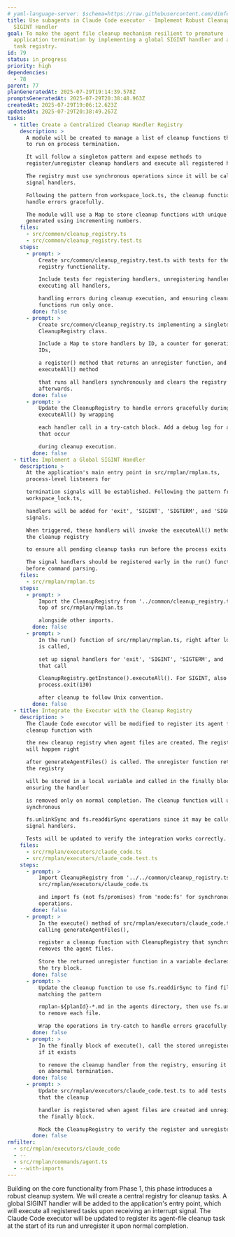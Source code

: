 ```yaml
---
# yaml-language-server: $schema=https://raw.githubusercontent.com/dimfeld/llmutils/main/schema/rmplan-plan-schema.json
title: Use subagents in Claude Code executor - Implement Robust Cleanup with a
  SIGINT Handler
goal: To make the agent file cleanup mechanism resilient to premature
  application termination by implementing a global SIGINT handler and a cleanup
  task registry.
id: 79
status: in_progress
priority: high
dependencies:
  - 78
parent: 77
planGeneratedAt: 2025-07-29T19:14:39.578Z
promptsGeneratedAt: 2025-07-29T20:38:48.963Z
createdAt: 2025-07-29T19:06:12.623Z
updatedAt: 2025-07-29T20:38:49.267Z
tasks:
  - title: Create a Centralized Cleanup Handler Registry
    description: >
      A module will be created to manage a list of cleanup functions that need
      to run on process termination. 

      It will follow a singleton pattern and expose methods to
      register/unregister cleanup handlers and execute all registered handlers.

      The registry must use synchronous operations since it will be called from
      signal handlers.

      Following the pattern from workspace_lock.ts, the cleanup functions should
      handle errors gracefully.

      The module will use a Map to store cleanup functions with unique IDs
      generated using incrementing numbers.
    files:
      - src/common/cleanup_registry.ts
      - src/common/cleanup_registry.test.ts
    steps:
      - prompt: >
          Create src/common/cleanup_registry.test.ts with tests for the cleanup
          registry functionality.

          Include tests for registering handlers, unregistering handlers,
          executing all handlers,

          handling errors during cleanup execution, and ensuring cleanup
          functions run only once.
        done: false
      - prompt: >
          Create src/common/cleanup_registry.ts implementing a singleton
          CleanupRegistry class.

          Include a Map to store handlers by ID, a counter for generating unique
          IDs,

          a register() method that returns an unregister function, and an
          executeAll() method

          that runs all handlers synchronously and clears the registry
          afterwards.
        done: false
      - prompt: >
          Update the CleanupRegistry to handle errors gracefully during
          executeAll() by wrapping

          each handler call in a try-catch block. Add a debug log for any errors
          that occur

          during cleanup execution.
        done: false
  - title: Implement a Global SIGINT Handler
    description: >
      At the application's main entry point in src/rmplan/rmplan.ts,
      process-level listeners for 

      termination signals will be established. Following the pattern from
      workspace_lock.ts,

      handlers will be added for 'exit', 'SIGINT', 'SIGTERM', and 'SIGHUP'
      signals.

      When triggered, these handlers will invoke the executeAll() method from
      the cleanup registry

      to ensure all pending cleanup tasks run before the process exits.

      The signal handlers should be registered early in the run() function
      before command parsing.
    files:
      - src/rmplan/rmplan.ts
    steps:
      - prompt: >
          Import the CleanupRegistry from '../common/cleanup_registry.ts' at the
          top of src/rmplan/rmplan.ts

          alongside other imports.
        done: false
      - prompt: >
          In the run() function of src/rmplan/rmplan.ts, right after loadEnv()
          is called,

          set up signal handlers for 'exit', 'SIGINT', 'SIGTERM', and 'SIGHUP'
          that call

          CleanupRegistry.getInstance().executeAll(). For SIGINT, also call
          process.exit(130)

          after cleanup to follow Unix convention.
        done: false
  - title: Integrate the Executor with the Cleanup Registry
    description: >
      The Claude Code executor will be modified to register its agent file
      cleanup function with

      the new cleanup registry when agent files are created. The registration
      will happen right

      after generateAgentFiles() is called. The unregister function returned by
      the registry

      will be stored in a local variable and called in the finally block,
      ensuring the handler

      is removed only on normal completion. The cleanup function will use the
      synchronous

      fs.unlinkSync and fs.readdirSync operations since it may be called from
      signal handlers.

      Tests will be updated to verify the integration works correctly.
    files:
      - src/rmplan/executors/claude_code.ts
      - src/rmplan/executors/claude_code.test.ts
    steps:
      - prompt: >
          Import CleanupRegistry from '../../common/cleanup_registry.ts' in
          src/rmplan/executors/claude_code.ts

          and import fs (not fs/promises) from 'node:fs' for synchronous
          operations.
        done: false
      - prompt: >
          In the execute() method of src/rmplan/executors/claude_code.ts, after
          calling generateAgentFiles(),

          register a cleanup function with CleanupRegistry that synchronously
          removes the agent files.

          Store the returned unregister function in a variable declared before
          the try block.
        done: false
      - prompt: >
          Update the cleanup function to use fs.readdirSync to find files
          matching the pattern

          rmplan-${planId}-*.md in the agents directory, then use fs.unlinkSync
          to remove each file.

          Wrap the operations in try-catch to handle errors gracefully.
        done: false
      - prompt: >
          In the finally block of execute(), call the stored unregister function
          if it exists

          to remove the cleanup handler from the registry, ensuring it only runs
          on abnormal termination.
        done: false
      - prompt: >
          Update src/rmplan/executors/claude_code.test.ts to add tests verifying
          that the cleanup

          handler is registered when agent files are created and unregistered in
          the finally block.

          Mock the CleanupRegistry to verify the register and unregister calls.
        done: false
rmfilter:
  - src/rmplan/executors/claude_code
  - --
  - src/rmplan/commands/agent.ts
  - --with-imports
---
```


Building on the core functionality from Phase 1, this phase introduces a robust cleanup system. We will create a central registry for cleanup tasks. A global SIGINT handler will be added to the application's entry point, which will execute all registered tasks upon receiving an interrupt signal. The Claude Code executor will be updated to register its agent-file cleanup task at the start of its run and unregister it upon normal completion.
